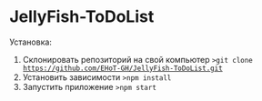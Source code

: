 # JellyFish-ToDoList

Установка:
1. Склонировать репозиторий на свой компьютер <code>\>git clone https://github.com/EHoT-GH/JellyFish-ToDoList.git</code>
2. Установить зависимости <code>\>npm install</code>
3. Запустить приложение <code>\>npm start</code>